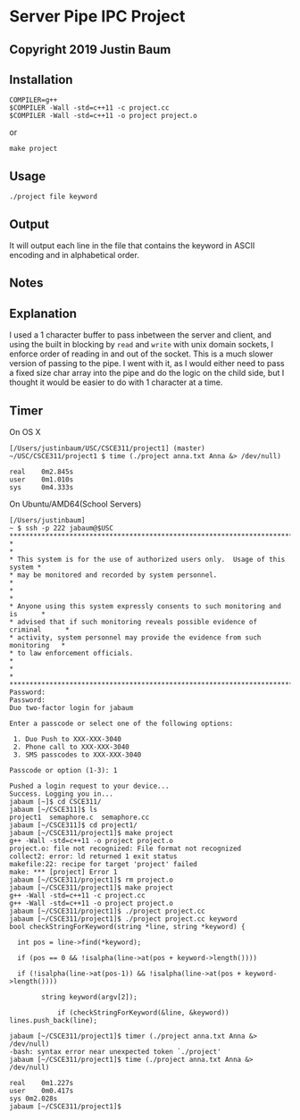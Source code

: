 # Server Pipe IPC Project

## Copyright 2019 Justin Baum

## Installation

```
COMPILER=g++
$COMPILER -Wall -std=c++11 -c project.cc
$COMPILER -Wall -std=c++11 -o project project.o
```

or

```
make project
```

## Usage

```
./project file keyword
```

## Output

It will output each line in the file that contains the keyword in ASCII encoding and in alphabetical order.

## Notes

## Explanation

I used a 1 character buffer to pass inbetween the server and client, and using the built in blocking by `read` and `write` with unix domain sockets, I enforce order of reading in and out of the socket. This is a much slower version of passing to the pipe. I went with it, as I would either need to pass a fixed size char array into the pipe and do the logic on the child side, but I thought it would be easier to do with 1 character at a time.

## Timer

On OS X

```
[/Users/justinbaum/USC/CSCE311/project1] (master)
~/USC/CSCE311/project1 $ time (./project anna.txt Anna &> /dev/null)

real    0m2.845s
user    0m1.010s
sys     0m4.333s
```

On Ubuntu/AMD64(School Servers)

```
[/Users/justinbaum]
~ $ ssh -p 222 jabaum@$USC
******************************************************************************
*                                                                            *
* This system is for the use of authorized users only.  Usage of this system *
* may be monitored and recorded by system personnel.                         *
*                                                                            *
* Anyone using this system expressly consents to such monitoring and is      *
* advised that if such monitoring reveals possible evidence of criminal      *
* activity, system personnel may provide the evidence from such monitoring   *
* to law enforcement officials.                                              *
*                                                                            *
******************************************************************************
Password:
Password:
Duo two-factor login for jabaum

Enter a passcode or select one of the following options:

 1. Duo Push to XXX-XXX-3040
 2. Phone call to XXX-XXX-3040
 3. SMS passcodes to XXX-XXX-3040

Passcode or option (1-3): 1

Pushed a login request to your device...
Success. Logging you in...
jabaum [~]$ cd CSCE311/
jabaum [~/CSCE311]$ ls
project1  semaphore.c  semaphore.cc
jabaum [~/CSCE311]$ cd project1/
jabaum [~/CSCE311/project1]$ make project
g++ -Wall -std=c++11 -o project project.o
project.o: file not recognized: File format not recognized
collect2: error: ld returned 1 exit status
makefile:22: recipe for target 'project' failed
make: *** [project] Error 1
jabaum [~/CSCE311/project1]$ rm project.o
jabaum [~/CSCE311/project1]$ make project
g++ -Wall -std=c++11 -c project.cc
g++ -Wall -std=c++11 -o project project.o
jabaum [~/CSCE311/project1]$ ./project project.cc 
jabaum [~/CSCE311/project1]$ ./project project.cc keyword
bool checkStringForKeyword(string *line, string *keyword) {

  int pos = line->find(*keyword);

  if (pos == 0 && !isalpha(line->at(pos + keyword->length())))

  if (!isalpha(line->at(pos-1)) && !isalpha(line->at(pos + keyword->length())))

        string keyword(argv[2]);

            if (checkStringForKeyword(&line, &keyword)) lines.push_back(line);

jabaum [~/CSCE311/project1]$ timer (./project anna.txt Anna &> /dev/null)
-bash: syntax error near unexpected token `./project'
jabaum [~/CSCE311/project1]$ time (./project anna.txt Anna &> /dev/null)

real	0m1.227s
user	0m0.417s
sys	0m2.028s
jabaum [~/CSCE311/project1]$ 
```
